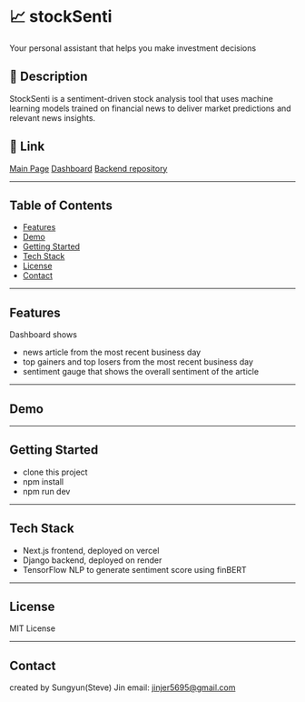 # 📈 stockSenti
Your personal assistant that helps you make investment decisions

## 📌 Description
StockSenti is a sentiment-driven stock analysis tool that uses machine learning models trained on financial news to deliver market predictions and relevant news insights.

## 🔗 Link

<a href="stock-senti.vercel.app">Main Page</a>
<a href="stock-senti.vercel.app/dashboard">Dashboard</a>
<a href="https://github.com/hiimstevejin/stock-senti-backend">Backend repository</a>

---

## Table of Contents
- [Features](#features)
- [Demo](#demo)
- [Getting Started](#getting-started)
- [Tech Stack](#tech-stack)
- [License](#license)
- [Contact](#contact)

---

## Features
Dashboard shows
- news article from the most recent business day
- top gainers and top losers from the most recent business day
- sentiment gauge that shows the overall sentiment of the article

---

## Demo

---

## Getting Started

- clone this project
- npm install
- npm run dev 

---

## Tech Stack
- Next.js frontend, deployed on vercel
- Django backend, deployed on render
- TensorFlow NLP to generate sentiment score using finBERT

---

## License

MIT License

---

## Contact
created by Sungyun(Steve) Jin
email: jinjer5695@gmail.com